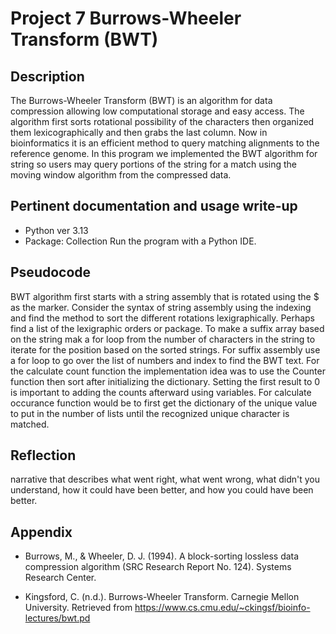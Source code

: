 # Project 7 Burrows-Wheeler Transform (BWT)
## Description 

The Burrows-Wheeler Transform (BWT) is an algorithm for data compression allowing low computational storage and easy access. The algorithm first sorts rotational possibility of the characters then organized them lexicographically and then grabs the last column. Now in bioinformatics it is an efficient method to query matching alignments to the reference genome. In this program we implemented the BWT algorithm for string so users may query portions of the string for a match using the moving window algorithm from the compressed data.

## Pertinent documentation and usage write-up
- Python ver 3.13
- Package: Collection
Run the program with a Python IDE.

## Pseudocode
BWT algorithm first starts with a string assembly that is rotated using the $ as the marker. Consider the syntax of string assembly using the indexing and find the method to sort the different rotations lexigraphically. Perhaps find a list of the lexigraphic orders or package. To make a suffix array based on the string mak a for loop from the number of characters in the string to iterate for the position based on the sorted strings. For suffix assembly use a for loop to go over the list of numbers and index to find the BWT text. For the calculate count function the implementation idea was to use the Counter function then sort after initializing the dictionary. Setting the first result to 0 is important to adding the counts afterward using variables. For calculate occurance function would be to first get the dictionary of the unique value to put in the number of lists until the recognized unique character is matched. 
## Reflection 
narrative that describes what went right, what went wrong, what didn't you understand, how it could have been better, and how you could have been better.
## Appendix
- Burrows, M., & Wheeler, D. J. (1994). A block-sorting lossless data compression algorithm (SRC Research Report No. 124). Systems Research Center.

- Kingsford, C. (n.d.). Burrows-Wheeler Transform. Carnegie Mellon University. Retrieved from https://www.cs.cmu.edu/~ckingsf/bioinfo-lectures/bwt.pd
